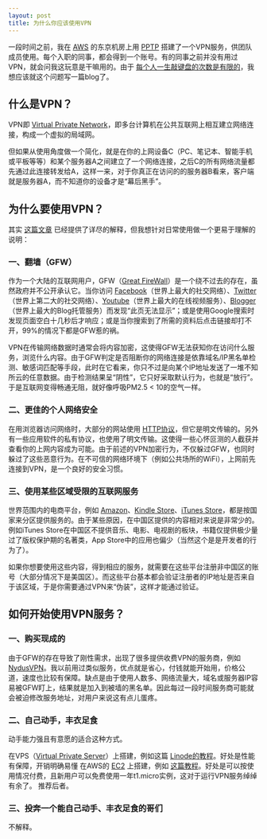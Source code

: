 ```yaml
---
layout: post
title: 为什么你应该使用VPN
---
```


一段时间之前，我在 [AWS][1] 的东京机房上用 [PPTP][2] 搭建了一个VPN服务，供团队成员使用。每个入职的同事，都会得到一个账号。有的同事之前并没有用过VPN，就会问我这玩意是干嘛用的。由于 [每个人一生敲键盘的次数是有限的][3]，我想应该就这个问题写一篇blog了。

## 什么是VPN？

VPN即 [Virtual Private Network][4]，即多台计算机在公共互联网上相互建立网络连接，构成一个虚拟的局域网。

但如果从使用角度做一个简化，就是在你的上网设备C（PC、笔记本、智能手机或平板等等）和某个服务器A之间建立了一个网络连接，之后C的所有网络流量都先通过此连接转发给A，这样一来，对于你真正在访问的的服务器B看来，客户端就是服务器A，而不知道你的设备才是“幕后黑手”。

## 为什么要使用VPN？

其实 [这篇文章][5] 已经提供了详尽的解释，但我想针对日常使用做一个更易于理解的说明：

### 一、翻墙（GFW）

作为一个大陆的互联网用户，GFW（[Great FireWall][6]）是一个绕不过去的存在，虽然政府并不公开承认它。当你访问 [Facebook][7]（世界上最大的社交网络）、[Twitter][8]（世界上第二大的社交网络）、[Youtube][9]（世界上最大的在线视频服务）、[Blogger][10]（世界上最大的Blog托管服务）而发现“此页无法显示”；或是使用Google搜索时发现页面空白十几秒后才响应；或是当你搜索到了所需的资料后点击链接却打不开，99%的情况下都是GFW惹的祸。

VPN在传输网络数据时通常会将内容加密，这使得GFW无法获知你在访问什么服务，浏览什么内容。由于GFW判定是否阻断你的网络连接是依靠域名/IP黑名单检测、敏感词匹配等手段，此时在它看来，你只不过是向某个IP地址发送了一堆不知所云的任意数据。由于检测结果呈“阴性”，它只好采取默认行为，也就是“放行”。于是互联网变得畅通无阻，就好像呼吸PM2.5 < 10的空气一样。

### 二、更佳的个人网络安全

在用浏览器访问网络时，大部分的网站使用 [HTTP协议][11]，但它是明文传输的。另外有一些应用软件的私有协议，也使用了明文传输。这使得一些心怀叵测的人截获并查看你的上网内容成为可能。由于前述的VPN加密行为，不仅躲过GFW，也同时躲过了这些恶意行为。在不可信的网络环境下（例如公共场所的WiFi），上网前先连接到VPN，是一个良好的安全习惯。

### 三、使用某些区域受限的互联网服务

世界范围内的电商平台，例如 [Amazon][12]、[Kindle Store][13]、[iTunes Store][14]，都是按国家来分区提供服务的。由于某些原因，在中国区提供的内容相对来说是非常少的。例如iTunes Store在中国区不提供音乐、电影、电视剧的板块，书籍仅提供极少量过了版权保护期的名著类，App Store中的应用也偏少（当然这个是是开发者的行为了）。

如果你想要使用这些内容，得到相应的服务，就需要在这些平台注册非中国区的账号（大部分情况下是美国区）。而这些平台基本都会验证注册者的IP地址是否来自于该区域，于是你需要通过VPN来“伪装”，这样才能通过验证。

## 如何开始使用VPN服务？

### 一、购买现成的

由于GFW的存在导致了刚性需求，出现了很多提供收费VPN的服务商，例如 [NydusVPN][15]。我以前用过类似服务，优点就是省心，付钱就能开始用，价格公道，速度也比较有保障。缺点是由于使用人数多、网络流量大，域名或服务器IP容易被GFW盯上，结果就是加入到被墙的黑名单。因此每过一段时间服务商可能就会被迫修改服务地址，对用户来说这有点儿蛋疼。

### 二、自己动手，丰衣足食

动手能力强且有意愿的适合这种方式。

在VPS（[Virtual Private Server][16]）上搭建，例如这篇 [Linode的教程][17]。好处是性能有保障，开销明确易懂
在AWS的 [EC2][18] 上搭建，例如 [这篇教程][19]。好处是可以按使用情况付费，且新用户可以免费使用一年t1.micro实例，这对于运行VPN服务绰绰有余了。
推荐后者。

### 三、投奔一个能自己动手、丰衣足食的哥们

不解释。

[1]: http://aws.amazon.com/
[2]: http://en.wikipedia.org/wiki/Pptp
[3]: http://www.hanselman.com/blog/DoTheyDeserveTheGiftOfYourKeystrokes.aspx
[4]: http://zh.wikipedia.org/zh/%E8%99%9B%E6%93%AC%E7%A7%81%E4%BA%BA%E7%B6%B2%E8%B7%AF
[5]: http://lifehacker.com/5940565/why-you-should-start-using-a-vpn-and-how-to-choose-the-best-one-for-your-needs
[6]: http://zh.wikipedia.org/wiki/%E9%98%B2%E7%81%AB%E9%95%BF%E5%9F%8E
[7]: https://www.facebook.com/
[8]: https://twitter.com/
[9]: http://www.youtube.com/
[10]: https://www.blogger.com/
[11]: http://zh.wikipedia.org/wiki/%E8%B6%85%E6%96%87%E6%9C%AC%E4%BC%A0%E8%BE%93%E5%8D%8F%E8%AE%AE
[12]: http://www.amazon.com/
[13]: http://www.amazon.com/Kindle-eBooks/b?ie=UTF8&node=154606011
[14]: http://www.apple.com/itunes/features/#store
[15]: http://www.nydus.biz/
[16]: http://en.wikipedia.org/wiki/Virtual_private_server
[17]: http://www.vpser.net/manage/linode-vps-pptp-vpn-howto.html
[18]: http://aws.amazon.com/ec2/
[19]: http://www.cnblogs.com/junqilian/archive/2013/01/09/2853224.html

